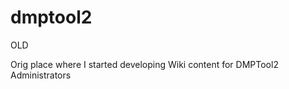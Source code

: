 dmptool2
========

OLD

Orig place where I started developing
Wiki content for DMPTool2 Administrators

